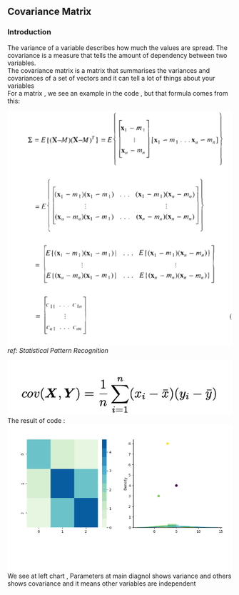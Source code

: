 ## Covariance Matrix 
### Introduction
The variance of a variable describes how much the values are spread. The covariance is a measure that tells the amount of dependency between two variables.<br />
The covariance matrix is a matrix that summarises the variances and covariances of a set of vectors and it can tell a lot of things about your variables<br />
For a matrix , we see an example in the code , but that formula comes from this:
<br />
<p>
    <img src="https://github.com/tmohammad78/MSc-Artificial-Intelligence/blob/main/Pattern%20Recognition/Covariance%20Matrix/images/covariance.png" />
    <em>ref: Statistical Pattern Recognition</em>
</p>
<div>
    <img src="https://github.com/tmohammad78/MSc-Artificial-Intelligence/blob/main/Pattern%20Recognition/Covariance%20Matrix/images/cov.png" />
</div>
The result of code : 
<img src="https://github.com/tmohammad78/MSc-Artificial-Intelligence/blob/main/Pattern%20Recognition/Covariance%20Matrix/images/result.PNG" />
We see at left chart , Parameters at main diagnol shows variance and others shows covariance and it means other variables are independent 


